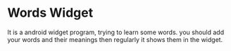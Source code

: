 # Words Widget
It is a android widget program, trying to learn some words. you should add your words and their meanings then regularly it shows them in the widget.